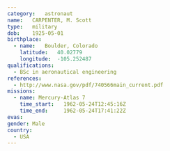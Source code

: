 ```yaml
---
category:	astronaut
name:	CARPENTER, M. Scott
type:	military
dob:	1925-05-01
birthplace:
  - name:	Boulder, Colorado
    latitude:	40.02779
    longitude:	-105.252487
qualifications:
  - BSc in aeronautical engineering
references:
  - http://www.nasa.gov/pdf/740566main_current.pdf
missions:
  - name: Mercury-Atlas 7
    time_start:   1962-05-24T12:45:16Z
    time_end:     1962-05-24T17:41:22Z
evas:
gender:	Male
country:
  - USA
---
```

